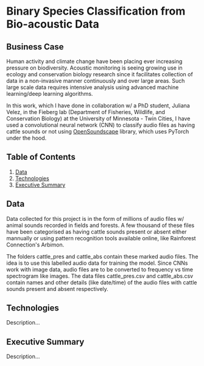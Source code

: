 # Binary Species Classification from Bio-acoustic Data


## Business Case

Human activity and climate change have been placing ever increasing pressure on biodiversity. Acoustic monitoring is seeing growing use in ecology and conservation biology research since it facilitates collection of data in a non-invasive manner continuously and over large areas. Such large scale data requires intensive analysis using advanced machine learning/deep learning algorithms.

In this work, which I have done in collaboration w/ a PhD student, Juliana Velez, in the Fieberg lab (Department of Fisheries, Wildlife, and Conservation Biology) at the University of Minnesota - Twin Cities, I have used a convolutional neural network (CNN) to classify audio files as having cattle sounds or not using [OpenSoundscape](https://github.com/kitzeslab/opensoundscape) library, which uses PyTorch under the hood.


## Table of Contents

1. [ Data ](#data)
2. [ Technologies ](#tex)
3. [ Executive Summary ](#exsum)


<a name="data"></a>
## Data

Data collected for this project is in the form of millions of audio files w/ animal sounds recorded in fields and forests. A few thousand of these files have been categorised as having cattle sounds present or absent either mannually or using pattern recognition tools available online, like Rainforest Connection's Arbimon.

The folders cattle_pres and cattle_abs contain these marked audio files. The idea is to use this labelled audio data for training the model. Since CNNs work with image data, audio files are to be converted to frequency vs time spectrogram like images. The data files cattle_pres.csv and cattle_abs.csv contain names and other details (like date/time) of the audio files with cattle sounds present and absent respectively.


<a name="tex"></a>
## Technologies

Description...


<a name="exsum"></a>
## Executive Summary

Description...
